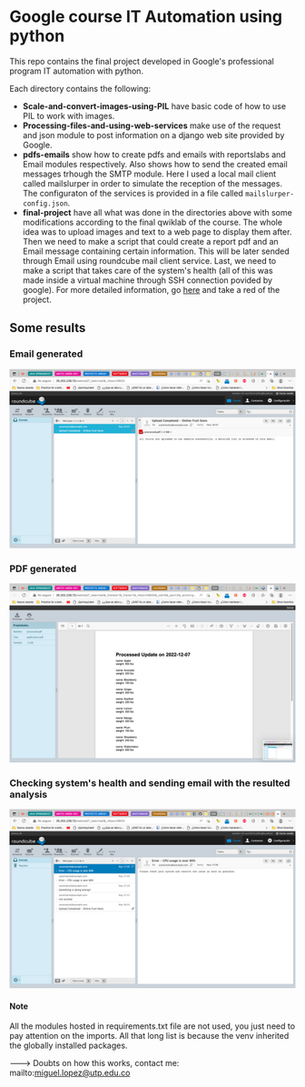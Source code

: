 # Google course IT Automation using python

This repo contains the final project developed in Google's professional program IT automation with python.

Each directory contains the following:

- <strong>Scale-and-convert-images-using-PIL</strong> have basic code of how to use PIL to work with images.
- <strong>Processing-files-and-using-web-services</strong> make use of the request and json module to post information on a django web site provided by Google.
- <strong>pdfs-emails</strong> show how to create pdfs and emails with reportslabs and Email modules respectively. Also shows how to send the created email messages trhough the SMTP module. Here I used a local mail client called mailslurper in order to simulate the reception of the messages. The configuraton of the services is provided in a file called  `mailslurper-config.json`.
- <strong>final-project</strong> have all what was done in the directories above with some modifications according to the final qwiklab of the course. The whole idea was to upload images and text to a web page to display them after. Then we need to make a script that could create a report pdf and an Email message containing certain information. This will be later sended through Email using roundcube mail client service. Last, we need to make a script that takes care of the system's health (all of this was made inside a virtual machine through SSH connection povided by google). 
  For more detailed information, go [here](https://googlecoursera.qwiklabs.com/focuses/25674492?parent=lti_session) and take a red of the project.

## Some results

### Email generated

![Email generated](https://github.com/MiguelALF12/it-automation-python-google-course/blob/main/results/sended_email.png)

### PDF generated
![PDF generated](https://github.com/MiguelALF12/it-automation-python-google-course/blob/main/results/resulted_pdf.png)

### Checking system's health and sending email with the resulted analysis
![System health](https://github.com/MiguelALF12/it-automation-python-google-course/blob/main/results/healt_systems_with_cron.png)


#### Note
All the modules hosted in requirements.txt file are not used, you just need to pay attention on the imports. All that long list is because the venv inherited the globally installed packages.

---> Doubts on how this works, contact me: mailto:miguel.lopez@utp.edu.co
